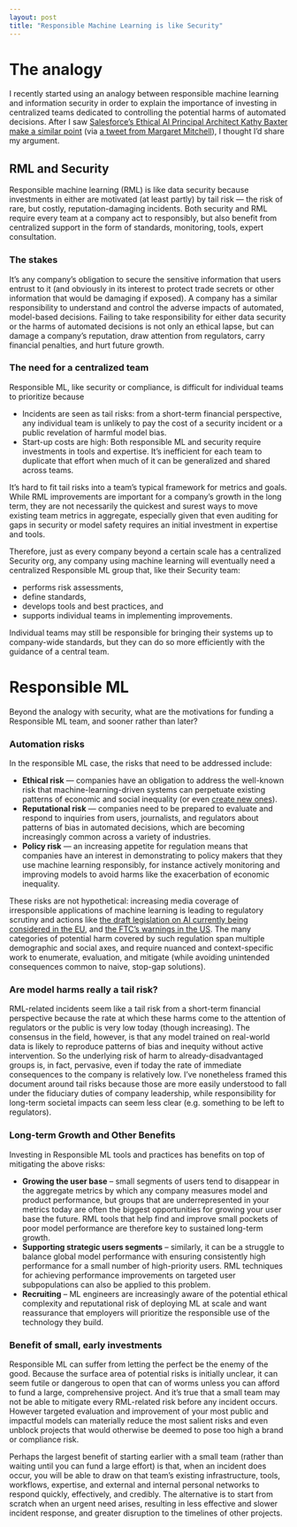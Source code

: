 ```yaml
---
layout: post
title: "Responsible Machine Learning is like Security"
---
```



# The analogy
I recently started using an analogy between responsible machine learning and information security in order to explain the importance of investing in centralized teams dedicated to controlling the potential harms of automated decisions. After I saw [Salesforce’s Ethical AI Principal Architect Kathy Baxter make a similar point](https://www.zdnet.com/article/ai-ethics-should-be-hardcoded-like-security-by-design/) (via [a tweet from Margaret Mitchell](https://twitter.com/robanhk/status/1544734684101443584)), I thought I’d share my argument.

## RML and Security

Responsible machine learning (RML) is like data security because investments in either are motivated (at least partly) by tail risk — the risk of rare, but costly, reputation-damaging incidents. Both security and RML require every team at a company act to responsibly, but also benefit from centralized support in the form of standards, monitoring, tools, expert consultation. 

### The stakes

It’s any company’s obligation to secure the sensitive information that users entrust to it (and obviously in its interest to protect trade secrets or other information that would be damaging if exposed). A company has a similar responsibility to understand and control the adverse impacts of automated, model-based decisions. Failing to take responsibility for either data security or the harms of automated decisions is not only an ethical lapse, but can damage a company’s reputation, draw attention from regulators, carry financial penalties, and hurt future growth.

### The need for a centralized team

Responsible ML, like security or compliance, is difficult for individual teams to prioritize because

- Incidents are seen as tail risks: from a short-term financial perspective, any individual team is unlikely to pay the cost of a security incident or a public revelation of harmful model bias.
- Start-up costs are high: Both responsible ML and security require investments in tools and expertise. It’s inefficient for each team to duplicate that effort when much of it can be generalized and shared across teams.

It’s hard to fit tail risks into a team’s typical framework for metrics and goals. While RML improvements are important for a company’s growth in the long term, they are not necessarily the quickest and surest ways to move existing team metrics in aggregate, especially given that even auditing for gaps in security or model safety requires an initial investment in expertise and tools.

Therefore, just as every company beyond a certain scale has a centralized Security org, any company using machine learning will eventually need a centralized Responsible ML group that, like their Security team: 

- performs risk assessments, 
- define standards, 
- develops tools and best practices, and
- supports individual teams in implementing improvements. 

Individual teams may still be responsible for bringing their systems up to company-wide standards, but they can do so more efficiently with the guidance of a central team. 

# Responsible ML

Beyond the analogy with security, what are the motivations for funding a Responsible ML team, and sooner rather than later?

### Automation risks

In the responsible ML case, the risks that need to be addressed include:

- **Ethical risk** — companies have an obligation to address the well-known risk that machine-learning-driven systems can perpetuate existing patterns of economic and social inequality (or even [create new ones](https://arxiv.org/abs/2205.01166)).
- **Reputational risk** — companies need to be prepared to evaluate and respond to inquiries from users, journalists, and regulators about patterns of bias in automated decisions, which are becoming increasingly common across a variety of industries.
- **Policy risk** — an increasing appetite for regulation means that companies have an interest in demonstrating to policy makers that they use machine learning responsibly, for instance actively monitoring and improving models to avoid harms like the exacerbation of economic inequality.

These risks are not hypothetical: increasing media coverage of irresponsible applications of machine learning is leading to regulatory scrutiny and actions like [the draft legislation on AI currently being considered in the EU](https://www.brookings.edu/research/the-eu-ai-act-will-have-global-impact-but-a-limited-brussels-effect/), and [the FTC’s warnings in the US](https://www.ftc.gov/business-guidance/blog/2021/04/aiming-truth-fairness-equity-your-companys-use-ai). The many categories of potential harm covered by such regulation span multiple demographic and social axes, and require nuanced and context-specific work to enumerate, evaluation, and mitigate (while avoiding unintended consequences common to naive, stop-gap solutions).

### Are model harms really a tail risk?

RML-related incidents seem like a tail risk from a short-term financial perspective because the rate at which these harms come to the attention of regulators or the public is very low today (though increasing). The consensus in the field, however, is that any model trained on real-world data is likely to reproduce patterns of bias and inequity without active intervention. So the underlying risk of harm to already-disadvantaged groups is, in fact, pervasive, even if today the rate of immediate consequences to the company is relatively low. I’ve nonetheless framed this document around tail risks because those are more easily understood to fall under the fiduciary duties of company leadership, while responsibility for long-term societal impacts can seem less clear (e.g. something to be left to regulators).

### Long-term Growth and Other Benefits

Investing in Responsible ML tools and practices has benefits on top of mitigating the above risks:

- **Growing the user base** – small segments of users tend to disappear in the aggregate metrics by which any company measures model and product performance, but groups that are underrepresented in your metrics today are often the biggest opportunities for growing your user base the future. RML tools that help find and improve small pockets of poor model performance are therefore key to sustained long-term growth.
- **Supporting strategic users segments** – similarly, it can be a struggle to balance global model performance with ensuring consistently high performance for a small number of high-priority users. RML techniques for achieving performance improvements on targeted user subpopulations can also be applied to this problem.
- **Recruiting** – ML engineers are increasingly aware of the potential ethical complexity and reputational risk of deploying ML at scale and want reassurance that employers will prioritize the responsible use of the technology they build.


### Benefit of small, early investments

Responsible ML can suffer from letting the perfect be the enemy of the good. Because the surface area of potential risks is initially unclear, it can seem futile or dangerous to open that can of worms unless you can afford to fund a large, comprehensive project. And it’s true that a small team may not be able to mitigate every RML-related risk before any incident occurs. However targeted evaluation and improvement of your most public and impactful models can materially reduce the most salient risks and even unblock projects that would otherwise be deemed to pose too high a brand or compliance risk.

Perhaps the largest benefit of starting earlier with a small team (rather than waiting until you can fund a large effort) is that, when an incident does occur, you will be able to draw on that team’s existing infrastructure, tools, workflows, expertise, and external and internal personal networks to respond quickly, effectively, and credibly. The alternative is to start from scratch when an urgent need arises, resulting in less effective and slower incident response, and greater disruption to the timelines of other projects.


